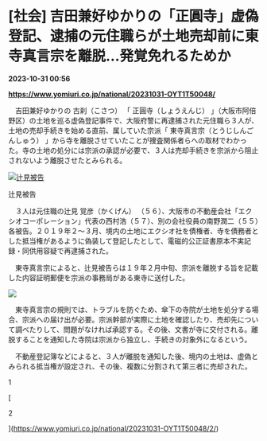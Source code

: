 # [社会] 吉田兼好ゆかりの「正圓寺」虚偽登記、逮捕の元住職らが土地売却前に東寺真言宗を離脱…発覚免れるためか

**2023-10-31 00:56**

**https://www.yomiuri.co.jp/national/20231031-OYT1T50048/**

　吉田兼好ゆかりの 古刹（こさつ） 「 正圓寺（しょうえんじ） 」（大阪市阿倍野区）の土地を巡る虚偽登記事件で、大阪府警に再逮捕された元住職ら３人が、土地の売却手続きを始める直前、属していた宗派「 東寺真言宗（とうじしんごんしゅう） 」から寺を離脱させていたことが捜査関係者らへの取材でわかった。寺の土地の処分には宗派の承認が必要で、３人は売却手続きを宗派から阻止されないよう離脱させたとみられる。

[![辻見被告](https://www.yomiuri.co.jp/media/2023/10/20231031-OYT1I50022-1.jpg)](https://www.yomiuri.co.jp/pluralphoto/20231031-OYT1I50022/)

辻見被告

　３人は元住職の辻見 覚彦（かくげん） （５６）、大阪市の不動産会社「エクシオコーポレーション」代表の西村浩（５７）、別の会社役員の南野潤二（５５）各被告。２０１９年２～３月、境内の土地にエクシオ社を債権者、寺を債務者とした抵当権があるように偽装して登記したとして、電磁的公正証書原本不実記録・同供用容疑で再逮捕された。

　東寺真言宗によると、辻見被告らは１９年２月中旬、宗派を離脱する旨を記載した内容証明郵便を宗派の事務局がある東寺に送付した。

[![](https://www.yomiuri.co.jp/media/2023/10/20231031-OYT1I50021-1.jpg)](https://www.yomiuri.co.jp/pluralphoto/20231031-OYT1I50021/)

　東寺真言宗の規則では、トラブルを防ぐため、傘下の寺院が土地を処分する場合、宗派への届け出が必要。宗派幹部が実際に土地を確認したり、売却先について調べたりして、問題がなければ承認する。その後、文書が寺に交付される。離脱することを通知した寺院は宗派から独立し、手続きの対象外になるという。

　不動産登記簿などによると、３人が離脱を通知した後、境内の土地は、虚偽とみられる抵当権が設定され、その後、複数に分割されて第三者に売却された。

1

[

2

](https://www.yomiuri.co.jp/national/20231031-OYT1T50048/2/)